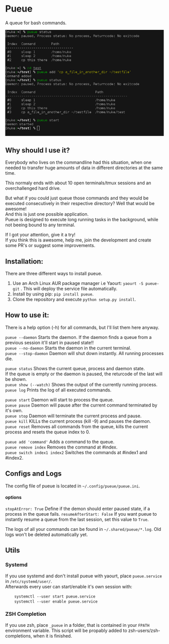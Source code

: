 # Pueue

A queue for bash commands.

![Pueue](https://raw.githubusercontent.com/Nukesor/images/master/pueue.png)

## Why should I use it?

Everybody who lives on the commandline had this situation, when one needed to transfer huge amounts of data in different directories at the same time.

This normaly ends with about 10 open terminals/tmux sessions and an overchallenged hard drive.

But what if you could just queue those commands and they would be executed consecutively in their respective directory? Well that would be awesome!  
And this is just one possible application.  
Pueue is designed to execute long running tasks in the background, while not beeing bound to any terminal.  

If I got your attention, give it a try!  
If you think this is awesome, help me, join the development and create some PR's or suggest some improvements.

## Installation:

There are three different ways to install pueue.

1. Use an Arch Linux AUR package manager i.e Yaourt: `yaourt -S pueue-git` . This will deploy the service file automatically.
2. Install by using pip: `pip install pueue`.
3. Clone the repository and execute `python setup.py install`.

## How to use it:

There is a help option (-h) for all commands, but I'll list them here anyway.

`pueue --daemon` Starts the daemon. If the daemon finds a queue from a previous session it'll start in paused state!!  
`pueue --no-daemon` Starts the daemon in the current terminal.  
`pueue --stop-daemon` Daemon will shut down instantly. All running processes die.  

`pueue status` Shows the current queue, process and daemon state.  
If the queue is empty or the daemon is paused, the returcode of the last will be shown.  
`pueue show (--watch)` Shows the output of the currently running process.  
`pueue log` Prints the log of all executed commands.  

`pueue start` Daemon will start to process the queue.  
`pueue pause` Daemon will pause after the current command terminated by it's own.  
`pueue stop` Daemon will terminate the current process and pause.  
`pueue kill` KILLs the current process (kill -9) and pauses the daemon.  
`pueue reset` Removes all commands from the queue, kills the current process and resets the queue index to 0.  

`pueue add 'command'` Adds a command to the queue.  
`pueue remove index` Removes the command at #index.  
`pueue switch index1 index2` Switches the commands at #index1 and #index2.  

## Configs and Logs

The config file of pueue is located in `~/.config/pueue/pueue.ini`.

#### options

`stopAtError: True` Define if the demon should enter paused state, if a process in the queue fails.
`resumeAfterStart: False` If you want pueue to instantly resume a queue from the last session, set this value to `True`.

The logs of all your commands can be found in `~/.shared/pueue/*.log`. Old logs won't be deleted automatically yet.

## Utils

### Systemd
If you use systemd and don't install pueue with yaourt, place `pueue.service` in `/etc/systemd/user/`.  
Afterwards every user can start/enable it's own session with:  

        systemctl --user start pueue.service
        systemctl --user enable pueue.service

### ZSH Completion

If you use zsh, place `_pueue` in a folder, that is contained in your `FPATH` environment variable. This script will be propably added to zsh-users/zsh-completions, when it is finished.
